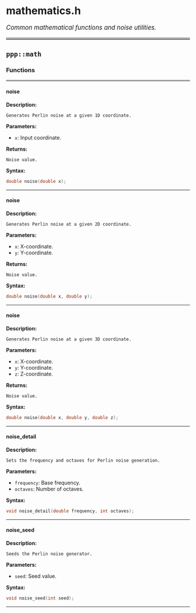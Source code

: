 # mathematics.h

<style>
  .file-summary { font-size: 1.2em; font-style: italic; margin-bottom: 1em; }
  table { width: 100%; table-layout: fixed; border-collapse: collapse; }
  th, td { border: 1px solid #ddd; padding: 8px; word-wrap: break-word; }
  th { background-color: #f4f4f4; }
</style>

<p class="file-summary">Common mathematical functions and noise utilities.</p>

<hr style="border-top:5px solid #aaa" />

## `ppp::math`

### Functions
<hr style="border-top:3px solid #ccc" />

#### noise

**Description:**
```
Generates Perlin noise at a given 1D coordinate.
```

**Parameters:**

- `x`: Input coordinate.

**Returns:**
```
Noise value.
```

**Syntax:**
```cpp
double noise(double x);
```

<hr style="border-top:1px solid #eee" />

#### noise

**Description:**
```
Generates Perlin noise at a given 2D coordinate.
```

**Parameters:**

- `x`: X-coordinate.
- `y`: Y-coordinate.

**Returns:**
```
Noise value.
```

**Syntax:**
```cpp
double noise(double x, double y);
```

<hr style="border-top:1px solid #eee" />

#### noise

**Description:**
```
Generates Perlin noise at a given 3D coordinate.
```

**Parameters:**

- `x`: X-coordinate.
- `y`: Y-coordinate.
- `z`: Z-coordinate.

**Returns:**
```
Noise value.
```

**Syntax:**
```cpp
double noise(double x, double y, double z);
```

<hr style="border-top:1px solid #eee" />

#### noise_detail

**Description:**
```
Sets the frequency and octaves for Perlin noise generation.
```

**Parameters:**

- `frequency`: Base frequency.
- `octaves`: Number of octaves. 

**Syntax:**
```cpp
void noise_detail(double frequency, int octaves);
```

<hr style="border-top:1px solid #eee" />

#### noise_seed

**Description:**
```
Seeds the Perlin noise generator.
```

**Parameters:**

- `seed`: Seed value. 

**Syntax:**
```cpp
void noise_seed(int seed);
```

<hr style="border-top:1px solid #eee" />
